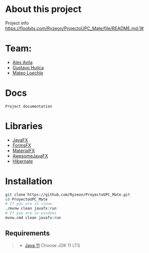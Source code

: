 # About this project

Project info
https://floobits.com/Ryzeon/ProjectoUPC_Mate/file/README.md:1#
# Team:
- [Alex Avila ](https://github.com/Ryzeon)
- [Gustavo Huilca](https://github.com/GustavoHuilca31)
- [Mateo Loechle](https://github.com/LowMathzzz)

# Docs
```
Project documentation
```
# Libraries
- [JavaFX](https://openjfx.io/)
- [FormsFX](https://github.com/dlsc-software-consulting-gmbh/FormsFX)
- [MaterialFX](https://github.com/palexdev/MaterialFX)
- [AwesomeJavaFX](https://github.com/mhrimaz/AwesomeJavaFX)
- [Hibernate](https://hibernate.org/)
# Installation
```bash
git clone https://github.com/Ryzeon/ProyectoUPC_Mate.git
cd ProyectoUPC_Mate 
# If you are in linux
./mvnw clean javafx:run
# If you are in windows
mvnw.cmd clean javafx:run
```
## Requirements
> - [Java 11](https://bell-sw.com/pages/downloads/) Choose JDK 11 LTS